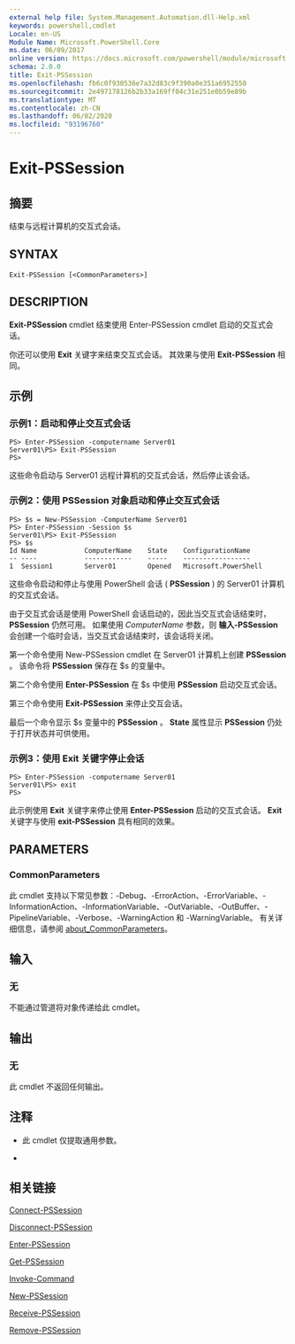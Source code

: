 ```yaml
---
external help file: System.Management.Automation.dll-Help.xml
keywords: powershell,cmdlet
Locale: en-US
Module Name: Microsoft.PowerShell.Core
ms.date: 06/09/2017
online version: https://docs.microsoft.com/powershell/module/microsoft.powershell.core/exit-pssession?view=powershell-7&WT.mc_id=ps-gethelp
schema: 2.0.0
title: Exit-PSSession
ms.openlocfilehash: fb6c0f930536e7a32d83c9f390a0e351a6952550
ms.sourcegitcommit: 2e497178126b2b33a169ff04c31e251e0b59e89b
ms.translationtype: MT
ms.contentlocale: zh-CN
ms.lasthandoff: 06/02/2020
ms.locfileid: "93196760"
---
```

# Exit-PSSession

## 摘要
结束与远程计算机的交互式会话。

## SYNTAX

```
Exit-PSSession [<CommonParameters>]
```

## DESCRIPTION

**Exit-PSSession** cmdlet 结束使用 Enter-PSSession cmdlet 启动的交互式会话。

你还可以使用 **Exit** 关键字来结束交互式会话。
其效果与使用 **Exit-PSSession** 相同。

## 示例

### 示例1：启动和停止交互式会话

```
PS> Enter-PSSession -computername Server01
Server01\PS> Exit-PSSession
PS>
```

这些命令启动与 Server01 远程计算机的交互式会话，然后停止该会话。

### 示例2：使用 PSSession 对象启动和停止交互式会话

```
PS> $s = New-PSSession -ComputerName Server01
PS> Enter-PSSession -Session $s
Server01\PS> Exit-PSSession
PS> $s
Id Name            ComputerName    State    ConfigurationName
-- ----            ------------    -----    -----------------
1  Session1        Server01        Opened   Microsoft.PowerShell
```

这些命令启动和停止与使用 PowerShell 会话 ( **PSSession** ) 的 Server01 计算机的交互式会话。

由于交互式会话是使用 PowerShell 会话启动的，因此当交互式会话结束时， **PSSession** 仍然可用。
如果使用 *ComputerName* 参数，则 **输入-PSSession** 会创建一个临时会话，当交互式会话结束时，该会话将关闭。

第一个命令使用 New-PSSession cmdlet 在 Server01 计算机上创建 **PSSession** 。
该命令将 **PSSession** 保存在 $s 的变量中。

第二个命令使用 **Enter-PSSession** 在 $s 中使用 **PSSession** 启动交互式会话。

第三个命令使用 **Exit-PSSession** 来停止交互会话。

最后一个命令显示 $s 变量中的 **PSSession** 。
**State** 属性显示 **PSSession** 仍处于打开状态并可供使用。

### 示例3：使用 Exit 关键字停止会话

```
PS> Enter-PSSession -computername Server01
Server01\PS> exit
PS>
```

此示例使用 **Exit** 关键字来停止使用 **Enter-PSSession** 启动的交互式会话。
**Exit** 关键字与使用 **exit-PSSession** 具有相同的效果。

## PARAMETERS

### CommonParameters

此 cmdlet 支持以下常见参数：-Debug、-ErrorAction、-ErrorVariable、-InformationAction、-InformationVariable、-OutVariable、-OutBuffer、-PipelineVariable、-Verbose、-WarningAction 和 -WarningVariable。 有关详细信息，请参阅 [about_CommonParameters](https://go.microsoft.com/fwlink/?LinkID=113216)。

## 输入

### 无

不能通过管道将对象传递给此 cmdlet。

## 输出

### 无

此 cmdlet 不返回任何输出。

## 注释

* 此 cmdlet 仅提取通用参数。

*

## 相关链接

[Connect-PSSession](Connect-PSSession.md)

[Disconnect-PSSession](Disconnect-PSSession.md)

[Enter-PSSession](Enter-PSSession.md)

[Get-PSSession](Get-PSSession.md)

[Invoke-Command](Invoke-Command.md)

[New-PSSession](New-PSSession.md)

[Receive-PSSession](Receive-PSSession.md)

[Remove-PSSession](Remove-PSSession.md)

